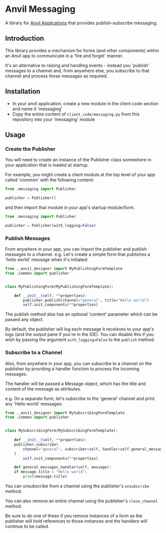 # Anvil Messaging
A library for [Anvil Applications](https://anvil.works) that provides publish-subscribe
messaging.

## Introduction
This library provides a mechanism for forms (and other components) within an Anvil app
to communicate in a 'fire and forget' manner.

It's an alternative to raising and handling events - instead you 'publish' messages to
a channel and, from anywhere else, you subscribe to that channel and process those
messages as required.

## Installation

  * In your anvil application, create a new module in the client code section and name it 'messaging'
  * Copy the entire content of `client_code/messaging.py` from this repository into your 'messaging' module

## Usage

### Create the Publisher
You will need to create an instance of the Publisher class somewhere in your application
that is loaded at startup.

For example, you might create a client module at the top level of your app called 'common'
with the following content:

```python
from .messaging import Publisher

publisher = Publisher()
```

and then import that module in your app's startup module/form.

```python
from .messaging import Publisher

publisher = Publisher(with_logging=False)
```

### Publish Messages
From anywhere in your app, you can import the publisher and publish messages to a channel.
e.g. Let's create a simple form that publishes a 'hello world' message when it's initiated:

```python
from ._anvil_designer import MyPublishingFormTemplate
from .common import publisher


class MyPublishingForm(MyPublishingFormTemplate):

    def __init__(self, **properties):
        publisher.publish(channel="general", title="Hello world")
        self.init_components(**properties)
```

The publish method also has an optional 'content' parameter which can be passed any object.

By default, the publisher will log each message it receieves to your app's logs (and
the output pane if you're in the IDE). You can disable this if you wish by passing the
argument `with_logging=False` to the `publish` method.

### Subscribe to a Channel
Also, from anywhere in your app, you can subscribe to a channel on the publisher by
providing a handler function to process the incoming messages.

The handler will be passed a Message object, which has the title and content of the
message as attributes.

e.g. On a separate form, let's subscribe to the 'general' channel and print any 'Hello
world' messages:

```python
from ._anvil_designer import MySubscribingFormTemplate
from .common import publisher


class MySubscribingForm(MySubscribingFormTemplate):
    
    def __init__(self, **properties):
	publisher.subscribe(
	    channel="general", subscriber=self, handler=self.general_messages_handler
	)
        self.init_components(**properties)

    def general_messages_handler(self, message):
	if message.title = "Hello world":
	    print(message.title)
```

You can unsubscribe from a channel using the publisher's `unsubscribe` method. 

You can also remove an entire channel using the publisher's `close_channel` method.

Be sure to do one of these if you remove instances
of a form as the publisher will hold references to those instances and the handlers will
continue to be called.


